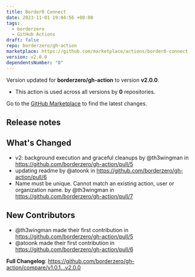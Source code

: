 ```yaml
---
title: Border0 Connect
date: 2023-11-01 19:04:56 +00:00
tags:
  - borderzero
  - GitHub Actions
draft: false
repo: borderzero/gh-action
marketplace: https://github.com/marketplace/actions/border0-connect
version: v2.0.0
dependentsNumber: "0"
---
```



Version updated for **borderzero/gh-action** to version **v2.0.0**.
- This action is used across all versions by **0** repositories.

Go to the [GitHub Marketplace](https://github.com/marketplace/actions/border0-connect) to find the latest changes.

## Release notes

## What's Changed
* v2: background execution and graceful cleanups by @th3wingman in https://github.com/borderzero/gh-action/pull/5
* updating readme by @atoonk in https://github.com/borderzero/gh-action/pull/6
* Name must be unique. Cannot match an existing action, user or organization name. by @th3wingman in https://github.com/borderzero/gh-action/pull/7

## New Contributors
* @th3wingman made their first contribution in https://github.com/borderzero/gh-action/pull/5
* @atoonk made their first contribution in https://github.com/borderzero/gh-action/pull/6

**Full Changelog**: https://github.com/borderzero/gh-action/compare/v1.0.1...v2.0.0
